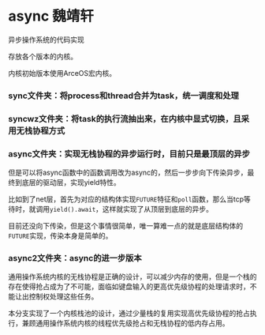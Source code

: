 # async   魏靖轩
异步操作系统的代码实现

存放各个版本的内核。

内核初始版本使用ArceOS宏内核。

### sync文件夹：将process和thread合并为task，统一调度和处理

### syncwz文件夹：将task的执行流抽出来，在内核中显式切换，且采用无栈协程方式

### async文件夹：实现无栈协程的异步运行时，目前只是最顶层的异步

但是可以将async函数中的函数调用改为async的，然后一步步向下传染异步，最终到底层的驱动层，实现yield特性。

比如到了net层，首先为对应的结构体实现`FUTURE`特征和`poll`函数，那么当tcp等待时，就调用`yield().await`，这样就实现了从顶层到底层的异步。

目前还没向下传染，但是这个事情很简单，唯一算难一点的就是底层结构体的`FUTURE`实现，传染本身是简单的。

### async2文件夹：async的进一步版本

通用操作系统内核的无栈协程是正确的设计，可以减少内存的使用，但是一个栈的存在使得抢占成为了不可能，面临如键盘输入的更高优先级协程的处理请求时，不能让出控制权处理这些任务。

本分支实现了一个内核栈池的设计，通过少量栈的复用实现高优先级协程的抢占执行，兼顾通用操作系统内核的线程优先级抢占和无栈协程的低内存占用。
